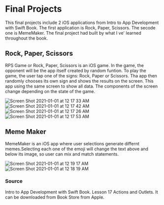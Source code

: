 # Final Projects

This final projects include 2 iOS applications from Intro to App Development with Swift Book. The first application is Rock, Paper, Scissors. The secode one is MemeMaker. The final project had built by what I ve' learned throughout the book.

## Rock, Paper, Scissors
RPS Game or Rock, Paper, Scissors is an iOS game. In the game, the opponent will be the app itself created by random funtion. To play the game, the user tap one of the signs: Rock, Paper or Scissors. Tha app then randomly chooses its own sign and shows the results on the screen. This app using the same screen to show all data. The components of the screen change depending on the state of the game.

![Screen Shot 2021-01-01 at 12 17 33 AM](https://user-images.githubusercontent.com/57606580/103434451-0fc3d700-4bc7-11eb-8eaf-1c2e2903e27e.png)
![Screen Shot 2021-01-01 at 12 17 42 AM](https://user-images.githubusercontent.com/57606580/103434453-105c6d80-4bc7-11eb-8727-279f7683933c.png)
![Screen Shot 2021-01-01 at 12 17 26 AM](https://user-images.githubusercontent.com/57606580/103434454-10f50400-4bc7-11eb-915e-60be0656bf88.png)
![Screen Shot 2021-01-01 at 12 17 53 AM](https://user-images.githubusercontent.com/57606580/103434455-10f50400-4bc7-11eb-9482-4928202bd664.png)



## Meme Maker
MemeMaker is an iOS app where user selections generate differnt memes.Selecting each one of the emoji will change the text above and below its image, so user can mix and match statements.

![Screen Shot 2021-01-01 at 12 19 17 AM](https://user-images.githubusercontent.com/57606580/103434461-371aa400-4bc7-11eb-9212-48582da2d703.png)
![Screen Shot 2021-01-01 at 12 18 19 AM](https://user-images.githubusercontent.com/57606580/103434462-37b33a80-4bc7-11eb-9f97-05de91088123.png)




### Source
Intro to App Development with Swift Book. Lesson 17 Actions and Outlets. It can be downloaded from Book Store from Apple. 
